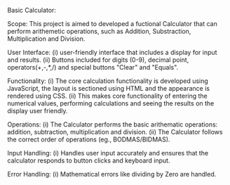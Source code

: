 Basic Calculator:

Scope: This project is aimed to developed a fuctional Calculator that can perform arithemetic operations, such as Addition, Substraction, Multiplication and Division. 

User Interface:
(i) user-friendly interface that includes a display for input and results.
(ii) Buttons included for digits (0-9), decimal point, operators(+,-,*,/) and special buttons "Clear" and "Equals".

Functionality:
(i) The core calculation functionality is developed using JavaScript, the layout is sectioned using HTML and the appearance is rendered using CSS.
(ii) This makes core functionality of entering the numerical values, performing calculations and seeing the results on the display user friendly.

Operations:
(i) The Calculator performs the basic arithematic operations: addition, subtraction, multiplication and division.
(ii) The Calculator follows the correct order of operations (eg., BODMAS/BIDMAS).

Input Handling:
(i) Handles user input accurately and ensures that the calculator responds to button clicks and keyboard input.

Error Handling:
(i) Mathematical errors like dividing by Zero are handled.